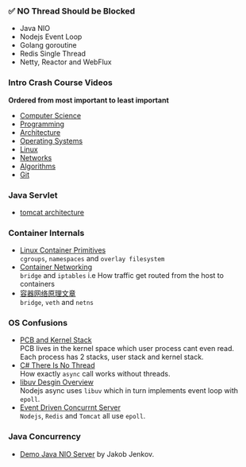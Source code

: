 ### ✅ NO Thread Should be Blocked
- Java NIO
- Nodejs Event Loop
- Golang goroutine
- Redis Single Thread
- Netty, Reactor and WebFlux

### Intro Crash Course Videos
**Ordered from most important to least important**
- [Computer Science](https://youtube.com/playlist?list=PLH2l6uzC4UEW0s7-KewFLBC1D0l6XRfye)
- [Programming](https://youtube.com/playlist?list=PLKUb7MEve0TjHQSKUWChAWyJPCpYMRovO)
- [Architecture](https://youtube.com/playlist?list=PL0oekSefhQVJdk0hSRu6sZ2teWM740NtL)
- [Operating Systems](https://youtube.com/playlist?list=PLacuG5pysFbDTmsCRGWsMW_PzIOpXnckw)
- [Linux](https://youtube.com/playlist?list=PLT98CRl2KxKHKd_tH3ssq0HPrThx2hESW)
- [Networks](https://youtube.com/playlist?list=PLTZYG7bZ1u6o6wz9EF9tQt1JS-pUmmKTj)
- [Algorithms](https://youtube.com/playlist?list=PL0v718LJg-7-O5n09pu1wS9mRG6omIWwa)
- [Git](https://youtube.com/playlist?list=PLu-nSsOS6FRIg52MWrd7C_qSnQp3ZoHwW)

### Java Servlet
- [tomcat architecture](https://pdai.tech/md/framework/tomcat/tomcat-overview.html)

### Container Internals
- [Linux Container Primitives](https://youtu.be/Ueu8TuW-IOg?si=kwlJ_1u6Ys7HFDfX)  
  `cgroups`, `namespaces` and `overlay filesystem`
- [Container Networking](https://youtu.be/z-ITjDQT7DU?si=WmxvAkHYGTZ9HC9A)  
  `bridge` and `iptables` i.e How traffic get routed from the host to containers
- [容器网络原理文章](https://typesafe.cn/posts/how-to-add-port-for-docker/)  
  `bridge`, `veth` and `netns`

### OS Confusions
- [PCB and Kernel Stack](https://youtu.be/b4fsyrWegGo)  
  PCB lives in the kernel space which user process cant even read.  
  Each process has 2 stacks, user stack and kernel stack.
- [C# There Is No Thread](https://blog.stephencleary.com/2013/11/there-is-no-thread.html)  
  How exactly `async` call works without threads.
- [libuv Desgin Overview](https://docs.libuv.org/en/v1.x/design.html)  
  Nodejs async uses `libuv` which in turn implements event loop with `epoll`.
- [Event Driven Concurrnt Server](https://eli.thegreenplace.net/2017/concurrent-servers-part-3-event-driven/)  
  `Nodejs`, `Redis` and `Tomcat` all use `epoll`.

### Java Concurrency
- [Demo Java NIO Server](https://github.com/jjenkov/java-nio-server) by Jakob Jenkov.
  
